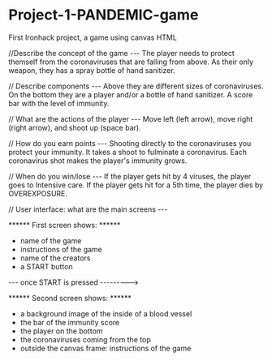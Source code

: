 # Project-1-PANDEMIC-game
First Ironhack project, a game using canvas HTML 




//Describe the concept of the game ---
The player needs to protect themself from the coronaviruses that are falling from above. As their only weapon, they has a spray bottle of hand sanitizer. 

// Describe components ---
Above they are different sizes of coronaviruses. On the bottom they are a player and/or a bottle of hand sanitizer. A score bar with the level of immunity.

// What are the actions of the player --- 
Move left (left arrow), move right (right arrow), and shoot up (space bar).

// How do you earn points ---
Shooting directly to the coronaviruses you protect your immunity. It takes a shoot to fulminate a coronavirus. Each coronavirus shot makes the player's immunity grows. 

// When do you win/lose --- 
If the player gets hit by 4 viruses, the player goes to Intensive care. If the player gets hit for a 5th time, the player dies by OVEREXPOSURE. 


// User interface: what are the main screens --- 

****** First screen shows: ******
- name of the game <PANDEMIC>
- instructions of the game
- name of the creators
- a START button

--- once START is pressed --------->

****** Second screen shows: ******
- a background image of the inside of a blood vessel 
- the bar of the immunity score
- the player on the bottom
- the coronaviruses coming from the top
- outside the canvas frame: instructions of the game
